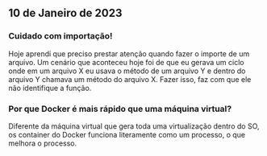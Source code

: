 ## 10 de Janeiro de 2023

### Cuidado com importação!
Hoje aprendi que preciso prestar atenção quando fazer o importe de um arquivo. Um cenário que aconteceu hoje foi de que eu gerava um ciclo onde em um arquivo X eu usava o método de um arquivo Y e dentro do arquivo Y chamava um método do arquivo X. Fazer isso, faz com que ele não identifique a função.

### Por que Docker é mais rápido que uma máquina virtual?
Diferente da máquina virtual que gera toda uma virtualização dentro do SO, os container do Docker funciona literamente como um processo, o que melhora o processo.